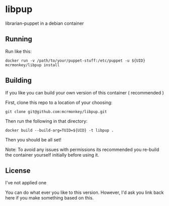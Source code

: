 # libpup

librarian-puppet in a debian container


## Running

Run like this:

    docker run -v /path/to/your/puppet-stuff:/etc/puppet -u ${UID} mcrmonkey/libpup install


## Building

If you like you can build your own version of this container ( recommended )

First, clone this repo to a location of your choosing:

    git clone git@github.com:mcrmonkey/libpup.git


Then run the following in that directory:


    docker build --build-arg=TUID=${UID} -t libpup .


Then you should be all set!

Note: To avoid any issues with permissions its recommended you re-build the
container yourself initially before using it.

## License

I've not applied one

You can do what ever you like to this version. However, I'd ask you link back
here if you make something based on this.

